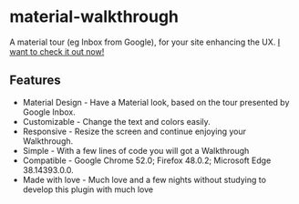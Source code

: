 # material-walkthrough
A material tour (eg Inbox from Google), for your site enhancing the UX.
[I want to check it out now!](https://github.com/essetwide/material-walkthrough)

## Features
* Material Design - Have a Material look, based on the tour presented by Google Inbox.
* Customizable - Change the text and colors easily.
* Responsive - Resize the screen and continue enjoying your Walkthrough.
* Simple - With a few lines of code you will got a Walkthrough
* Compatible - Google Chrome 52.0; Firefox 48.0.2; Microsoft Edge 38.14393.0.0.
* Made with love - Much love and a few nights without studying to develop this plugin with much love
